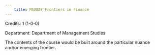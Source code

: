 ```yaml
---
    title: MSV827 Frontiers in Finance
---
```

Credits: 1 (1-0-0)

Department: Department of Management Studies

The contents of the course would be built around the particular nuance and/or emerging frontier.